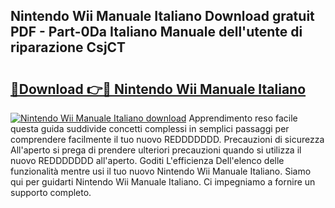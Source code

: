 ## Nintendo Wii Manuale Italiano Download gratuit PDF - Part-0Da Italiano Manuale dell'utente di riparazione CsjCT

# <h2><a href="http://dfbeuv5.blite.top/?on=Nintendo+Wii+Manuale+Italiano">🔗Download 👉🔴 Nintendo Wii Manuale Italiano</a></h2>

[![Nintendo Wii Manuale Italiano download](https://i.imgur.com/lujVjoI.png)](http://dfbeuv5.blite.top/?on=Nintendo+Wii+Manuale+Italiano)
Apprendimento reso facile questa guida suddivide concetti complessi in semplici passaggi per comprendere facilmente il tuo nuovo REDDDDDDD. Precauzioni di sicurezza All'aperto si prega di prendere ulteriori precauzioni quando si utilizza il nuovo REDDDDDDD all'aperto. Goditi L'efficienza Dell'elenco delle funzionalità mentre usi il tuo nuovo Nintendo Wii Manuale Italiano. Siamo qui per guidarti Nintendo Wii Manuale Italiano. Ci impegniamo a fornire un supporto completo.
